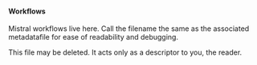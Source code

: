 #### Workflows

Mistral workflows live here. Call the filename the same as the associated metadatafile for ease of readability and debugging.

This file may be deleted. It acts only as a descriptor to you, the reader.
